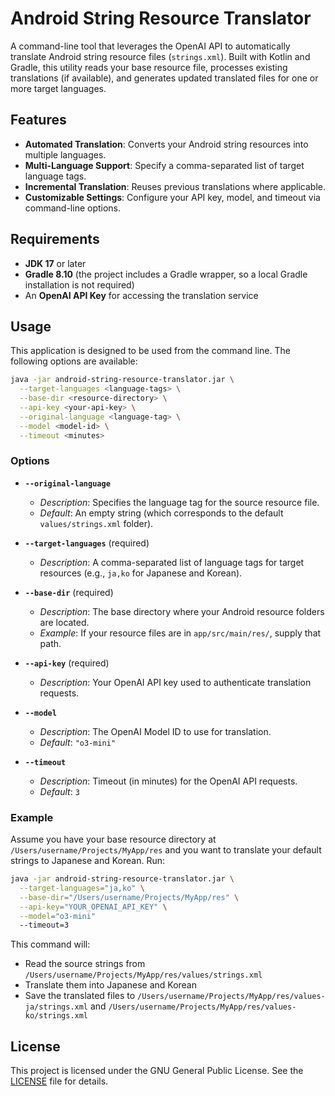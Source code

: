 # Android String Resource Translator

A command-line tool that leverages the OpenAI API to automatically translate Android string resource files (`strings.xml`). Built with Kotlin and Gradle, this utility reads your base resource file, processes existing translations (if available), and generates updated translated files for one or more target languages.

## Features

- **Automated Translation**: Converts your Android string resources into multiple languages.
- **Multi-Language Support**: Specify a comma-separated list of target language tags.
- **Incremental Translation**: Reuses previous translations where applicable.
- **Customizable Settings**: Configure your API key, model, and timeout via command-line options.

## Requirements

- **JDK 17** or later
- **Gradle 8.10** (the project includes a Gradle wrapper, so a local Gradle installation is not required)
- An **OpenAI API Key** for accessing the translation service

## Usage

This application is designed to be used from the command line. The following options are available:

```bash
java -jar android-string-resource-translator.jar \
  --target-languages <language-tags> \
  --base-dir <resource-directory> \
  --api-key <your-api-key> \
  --original-language <language-tag> \
  --model <model-id> \
  --timeout <minutes> 
```

### Options

- **`--original-language`**  
  - *Description*: Specifies the language tag for the source resource file.  
  - *Default*: An empty string (which corresponds to the default `values/strings.xml` folder).

- **`--target-languages`** (required)  
  - *Description*: A comma-separated list of language tags for target resources (e.g., `ja,ko` for Japanese and Korean).

- **`--base-dir`** (required)  
  - *Description*: The base directory where your Android resource folders are located.  
  - *Example*: If your resource files are in `app/src/main/res/`, supply that path.

- **`--api-key`** (required)  
  - *Description*: Your OpenAI API key used to authenticate translation requests.

- **`--model`**  
  - *Description*: The OpenAI Model ID to use for translation.  
  - *Default*: `"o3-mini"`

- **`--timeout`**  
  - *Description*: Timeout (in minutes) for the OpenAI API requests.  
  - *Default*: `3`

### Example

Assume you have your base resource directory at `/Users/username/Projects/MyApp/res` and you want to translate your default strings to Japanese and Korean. Run:

```bash
java -jar android-string-resource-translator.jar \
  --target-languages="ja,ko" \
  --base-dir="/Users/username/Projects/MyApp/res" \
  --api-key="YOUR_OPENAI_API_KEY" \
  --model="o3-mini" 
  --timeout=3 
```

This command will:
- Read the source strings from `/Users/username/Projects/MyApp/res/values/strings.xml`
- Translate them into Japanese and Korean
- Save the translated files to `/Users/username/Projects/MyApp/res/values-ja/strings.xml` and `/Users/username/Projects/MyApp/res/values-ko/strings.xml`

## License

This project is licensed under the GNU General Public License. See the [LICENSE](LICENSE) file for details.